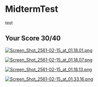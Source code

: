 # MidtermTest
test


## Your Score 30/40

[![Screen_Shot_2561-02-15_at_01.18.01.png](https://s14.postimg.org/ssfrdypwx/Screen_Shot_2561-02-15_at_01.18.01.png)](https://postimg.org/image/xr39shtpp/)

[![Screen_Shot_2561-02-15_at_01.18.07.png](https://s14.postimg.org/ka6b9n6jl/Screen_Shot_2561-02-15_at_01.18.07.png)](https://postimg.org/image/x1khg5gbh/)

[![Screen_Shot_2561-02-15_at_01.18.13.png](https://s14.postimg.org/4bxljjmm9/Screen_Shot_2561-02-15_at_01.18.13.png)](https://postimg.org/image/bf5gz5s1p/)

[![Screen_Shot_2561-02-15_at_01.33.16.png](https://s14.postimg.org/jlxgq7utt/Screen_Shot_2561-02-15_at_01.33.16.png)](https://postimg.org/image/40g569ivh/)
